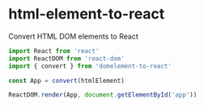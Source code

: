 # html-element-to-react
Convert HTML DOM elements to React

```js
import React from 'react'
import ReactDOM from 'react-dom'
import { convert } from 'domelement-to-react'

const App = convert(htmlElement)

ReactDOM.render(App, document.getElementById('app'))
```
